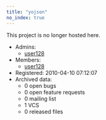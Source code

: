 ```yaml
---
title: "yojson"
no_index: true
---
```


This project is no longer hosted here.


* Admins:
  * [user128](/users/user128)
* Members:
  * [user128](/users/user128)
* Registered: 2010-04-10 07:12:07
* Archived data:
  * 0 open bugs
  * 0 open feature requests
  * 0 mailing list
  * 1 VCS
  * 0 released files
